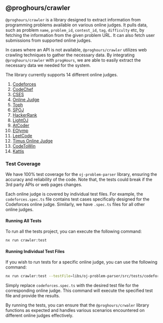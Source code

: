 ## @proghours/crawler

`@proghours/crawler` is a library designed to extract information from programming problems available on various online judges. It pulls data, such as problem `name`, `problem_id`, `contest_id`, `tag`, `difficulty` etc, by fetching the information from the given problem URL. It can also fetch user submissions from supported online judges.

In cases where an API is not available, `@proghours/crawler` utilizes web crawling techniques to gather the necessary data. By integrating `@proghours/crawler` with `progHours`, we are able to easily extract the necessary data we needed for the system.

The library currently supports 14 different online judges.

1. [Codeforces](https://codeforces.com)
2. [CodeChef](https://www.codechef.com)
3. [CSES](https://cses.fi)
4. [Online Judge](https://onlinejudge.org)
5. [Toph](https://toph.co)
6. [SPOJ](https://www.spoj.com)
7. [HackerRank](https://www.hackerrank.com)
8. [LightOJ](http://lightoj.com)
9. [AtCoder](https://atcoder.jp)
10. [EOlymp](https://www.eolymp.com)
11. [LeetCode](https://leetcode.com)
12. [Timus Online Judge](http://acm.timus.ru)
13. [CodeToWin](https://codeto.win)
14. [Kattis](https://open.kattis.com)

### Test Coverage

We have 100% test coverage for the `oj-problem-parser` library, ensuring the accuracy and reliability of the code. Note that, the tests could break if the 3rd party APIs or web pages changes.

Each online judge is covered by individual test files. For example, the `codeforces.spec.ts` file contains test cases specifically designed for the Codeforces online judge. Similarly, we have `.spec.ts` files for all other online judges.

#### Running All Tests

To run all the tests project, you can execute the following command:

```bash
nx run crawler:test
```

#### Running Individual Test Files

If you wish to run tests for a specific online judge, you can use the following command:

```bash
nx run crawler:test --testFile=libs/oj-problem-parser/src/tests/codeforces.spec.ts
```

Simply replace `codeforces.spec.ts` with the desired test file for the corresponding online judge. This command will execute the specified test file and provide the results.

By running the tests, you can ensure that the `@proghours/crwaler` library functions as expected and handles various scenarios encountered on different online judges effectively.
